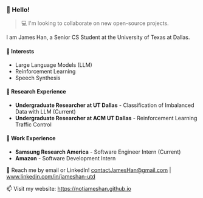 ###  **👋 Hello!**

> 💻 I'm looking to collaborate on new open-source projects.

I am James Han, a Senior CS Student at the University of Texas at Dallas.

#### 🌱 Interests
-  Large Language Models (LLM)
-  Reinforcement Learning
-  Speech Synthesis

#### 🔬 Research Experience
- **Undergraduate Researcher at UT Dallas** - Classification of Imbalanced Data with LLM (Current)
- **Undergraduate Researcher at ACM UT Dallas** - Reinforcement Learning Traffic Control

#### 💼 Work Experience
- **Samsung Research America** - Software Engineer Intern (Current)
- **Amazon** - Software Development Intern

💬 Reach me by email or LinkedIn! contactJamesHan@gmail.com | www.linkedin.com/in/jameshan-utd

📫 Visit my website: https://notjameshan.github.io

<!---
jameshan2002/jameshan2002 is a ✨ special ✨ repository because its `README.md` (this file) appears on your GitHub profile.
You can click the Preview link to take a look at your changes.
--->
